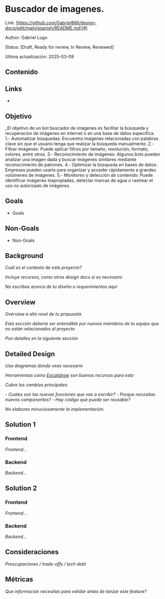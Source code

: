 # Buscador de imagenes.
Link: [https://github.com/Gabriel866/design-docs/edit/main/spanish/README.md](#)

Author: Gabriel Lugo 

Status: [Draft, Ready for review, In Review, Reviewed]

Ultima actualización: 2025-03-08

## Contenido


## Links
-

## Objetivo
_El objetivo de un bot buscador de imágenes es facilitar la búsqueda y recuperación de imágenes en internet o en una base de datos específica. 
1.- Automatizar búsquedas: Encuentra imágenes relacionadas con palabras clave sin que el usuario tenga que realizar la búsqueda manualmente.
2.- Filtrar imágenes: Puede aplicar filtros por tamaño, resolución, formato, colores, entre otros.
3.- Reconocimiento de imágenes: Algunos bots pueden analizar una imagen dada y buscar imágenes similares mediante reconocimiento de patrones.
4.- Optimizar la búsqueda en bases de datos: Empresas pueden usarlo para organizar y acceder rápidamente a grandes volúmenes de imágenes.
5.- Monitoreo y detección de contenido: Puede identificar imágenes inapropiadas, detectar marcas de agua o rastrear el uso no autorizado de imágenes.

## Goals
- Goals
## Non-Goals
- Non-Goals

## Background
_Cuál es el contexto de este proyecto?_

_Incluye recursos, como otros design docs si es necesario_

_No escribas acerca de tu diseño o requerimientos aquí_

## Overview
_Overview a alto nivel de tu propuesta_

_Esta sección debería ser entendible por nuevos miembros de tu equipo que no están relacionados al proyecto_

_Pon detalles en la siguiente sección_

## Detailed Design
_Usa diagramas donde veas necesario_

_Herramientas como [Excalidraw](https://excalidraw.com) son buenos recursos para esto_

_Cubre los cambios principales:_

 _- Cuales son las nuevas funciones que vas a escribir?_
 _- Porque necesitas nuevos componentes?_
 _- Hay código que puede ser reusable?_

_No elabores minuciosamente la implementación._

## Solution 1
### Frontend
_Frontend…_
### Backend
_Backend…_

## Solution 2
### Frontend
_Frontend…_
### Backend
_Backend…_

## Consideraciones
_Preocupaciones / trade-offs / tech debt_

## Métricas
_Que información necesitas para validar antes de lanzar este feature?_
